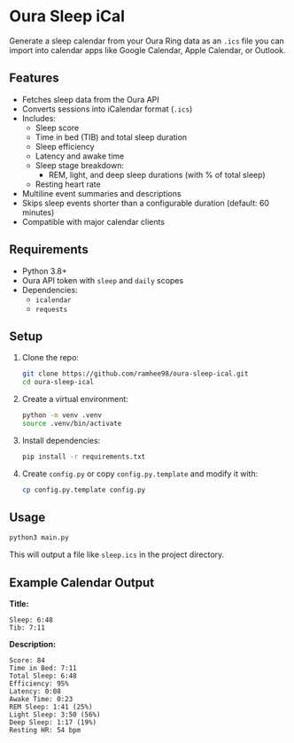 # Oura Sleep iCal

Generate a sleep calendar from your Oura Ring data as an `.ics` file you can import into calendar apps like Google Calendar, Apple Calendar, or Outlook.

## Features

- Fetches sleep data from the Oura API
- Converts sessions into iCalendar format (`.ics`)
- Includes:
  - Sleep score
  - Time in bed (TIB) and total sleep duration
  - Sleep efficiency
  - Latency and awake time
  - Sleep stage breakdown:
    - REM, light, and deep sleep durations (with % of total sleep)
  - Resting heart rate
- Multiline event summaries and descriptions
- Skips sleep events shorter than a configurable duration (default: 60 minutes)
- Compatible with major calendar clients

## Requirements

- Python 3.8+
- Oura API token with `sleep` and `daily` scopes
- Dependencies:
  - `icalendar`
  - `requests`

## Setup

1. Clone the repo:
   ```bash
   git clone https://github.com/ramhee98/oura-sleep-ical.git
   cd oura-sleep-ical
   ```

2. Create a virtual environment:
   ```bash
   python -m venv .venv
   source .venv/bin/activate
   ```

3. Install dependencies:
   ```bash
   pip install -r requirements.txt
   ```

4. Create `config.py` or copy `config.py.template` and modify it with:
   ```bash
   cp config.py.template config.py
   ```

## Usage

```bash
python3 main.py
```

This will output a file like `sleep.ics` in the project directory.

## Example Calendar Output

**Title:**
```
Sleep: 6:48  
Tib: 7:11
```

**Description:**
```
Score: 84
Time in Bed: 7:11
Total Sleep: 6:48
Efficiency: 95%
Latency: 0:08
Awake Time: 0:23
REM Sleep: 1:41 (25%)
Light Sleep: 3:50 (56%)
Deep Sleep: 1:17 (19%)
Resting HR: 54 bpm
```
